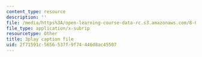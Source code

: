 ```yaml
---
content_type: resource
description: ''
file: /media/https%3A/open-learning-course-data-rc.s3.amazonaws.com/8-04-quantum-physics-i-spring-2016/2f71591c5656537f9f74446d8ac45507_vWGP5dogNm8.vtt
file_type: application/x-subrip
resourcetype: Other
title: 3play caption file
uid: 2f71591c-5656-537f-9f74-446d8ac45507
---
```

